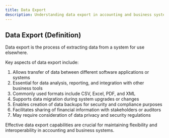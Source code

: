 ```yaml
---
title: Data Export
description: Understanding data export in accounting and business systems
---
```


## Data Export (Definition)
Data export is the process of extracting data from a system for use elsewhere.

Key aspects of data export include:
1. Allows transfer of data between different software applications or systems
2. Essential for data analysis, reporting, and integration with other business tools
3. Commonly used formats include CSV, Excel, PDF, and XML
4. Supports data migration during system upgrades or changes
5. Enables creation of data backups for security and compliance purposes
6. Facilitates sharing of financial information with stakeholders or auditors
7. May require consideration of data privacy and security regulations

Effective data export capabilities are crucial for maintaining flexibility and interoperability in accounting and business systems.